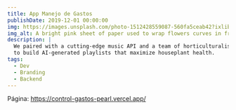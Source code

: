 ```yaml
---
title: App Manejo de Gastos 
publishDate: 2019-12-01 00:00:00
img: https://images.unsplash.com/photo-1512428559087-560fa5ceab42?ixlib=rb-4.0.3&ixid=M3wxMjA3fDB8MHxwaG90by1wYWdlfHx8fGVufDB8fHx8fA%3D%3D&auto=format&fit=crop&w=1470&q=80
img_alt: A bright pink sheet of paper used to wrap flowers curves in front of rich blue background
description: |
  We paired with a cutting-edge music API and a team of horticulturalists
  to build AI-generated playlists that maximize houseplant health.
tags:
  - Dev
  - Branding
  - Backend
---
```


Página:  https://control-gastos-pearl.vercel.app/